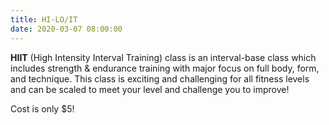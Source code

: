 ```yaml
---
title: HI-LO/IT
date: 2020-03-07 08:00:00
---
```


**HIIT** (High Intensity Interval Training) class is an interval-base class which includes strength & endurance training with major focus on full body, form, and technique. This class is exciting and challenging for all fitness levels and can be scaled to meet your level and challenge you to improve\!

Cost is only $5\!
